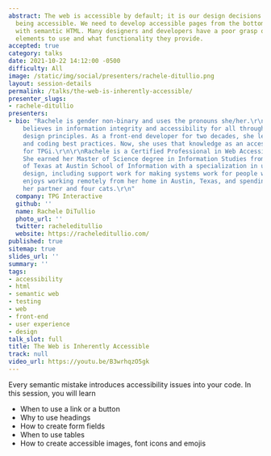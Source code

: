 ```yaml
---
abstract: The web is accessible by default; it is our design decisions that stop it
  being accessible. We need to develop accessible pages from the bottom up, starting
  with semantic HTML. Many designers and developers have a poor grasp of what native
  elements to use and what functionality they provide.
accepted: true
category: talks
date: 2021-10-22 14:12:00 -0500
difficulty: All
image: /static/img/social/presenters/rachele-ditullio.png
layout: session-details
permalink: /talks/the-web-is-inherently-accessible/
presenter_slugs:
- rachele-ditullio
presenters:
- bio: "Rachele is gender non-binary and uses the pronouns she/her.\r\n\r\nRachele
    believes in information integrity and accessibility for all through inclusive
    design principles. As a front-end developer for two decades, she learned web standards
    and coding best practices. Now, she uses that knowledge as an accessibility engineer
    for TPGi.\r\n\r\nRachele is a Certified Professional in Web Accessibility (CPWA).
    She earned her Master of Science degree in Information Studies from the University
    of Texas at Austin School of Information with a specialization in user experience
    design, including support work for making systems work for people with disabilities.\r\n\r\nRachele
    enjoys working remotely from her home in Austin, Texas, and spending time with
    her partner and four cats.\r\n"
  company: TPG Interactive
  github: ''
  name: Rachele DiTullio
  photo_url: ''
  twitter: racheleditullio
  website: https://racheleditullio.com/
published: true
sitemap: true
slides_url: ''
summary: ''
tags:
- accessibility
- html
- semantic web
- testing
- web
- front-end
- user experience
- design
talk_slot: full
title: The Web is Inherently Accessible
track: null
video_url: https://youtu.be/B3wrhqzO5gk
---
```


Every semantic mistake introduces accessibility issues into your code. In this session, you will learn

* When to use a link or a button
* Why to use headings
* How to create form fields
* When to use tables
* How to create accessible images, font icons and emojis
